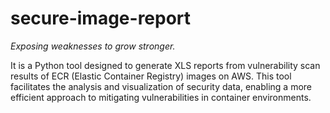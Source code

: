 # secure-image-report

*Exposing weaknesses to grow stronger.*

It is a Python tool designed to generate XLS reports from vulnerability scan results of ECR (Elastic Container Registry) images on AWS. This tool facilitates the analysis and visualization of security data, enabling a more efficient approach to mitigating vulnerabilities in container environments.
